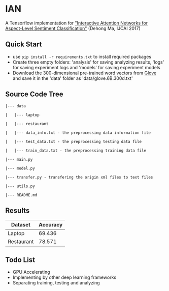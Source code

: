# IAN

A Tensorflow implementation for ["Interactive Attention Networks for Aspect-Level Sentiment Classification"](http://static.ijcai.org/proceedings-2017/0568.pdf) (Dehong Ma, IJCAI 2017)

## Quick Start

- use `pip install -r requirements.txt` to install required packages
- Create three empty folders: 'analysis' for saving analyzing results, 'logs' for saving experiment logs and 'models' for saving experiment models 
- Download the 300-dimensional pre-trained word vectors from [Glove](https://nlp.stanford.edu/projects/glove/) and save it in the 'data' folder as 'data/glove.6B.300d.txt'

## Source Code Tree

```
|--- data

|	|--- laptop

|	|--- restaurant

|	|--- data_info.txt - the preprocessing data information file

|	|--- test_data.txt - the preprocessing testing data file

|	|--- train_data.txt - the preprocessing training data file

|--- main.py

|--- model.py

|--- transfer.py - transfering the origin xml files to text files

|--- utils.py

|--- README.md
```

## Results

| Dataset    | Accuracy |
| ---------- | -------- |
| Laptop     | 69.436   |
| Restaurant | 78.571   |

## Todo List

- GPU Accelerating
- Implementing by other deep learning frameworks
- Separating training, testing and analyzing
